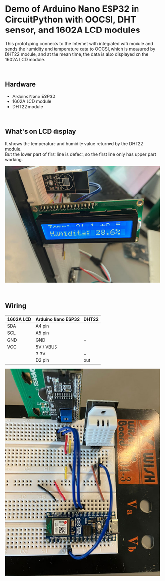# Demo of Arduino Nano ESP32 in CircuitPython with OOCSI, DHT sensor, and 1602A LCD modules

This prototyping connects to the Internet with integrated wifi module and sends the humidity and temperature data to OOCSI, which is measured by DHT22 module, and at the mean time, the data is also displayed on the 1602A LCD module.

<br />

## Hardware

* Arduino Nano ESP32
* 1602A LCD module
* DHT22 module

<br />

## What's on LCD display

It shows the temperature and humidity value returned by the DHT22 module. <br />
But the lower part of first line is defect, so the first line only has upper part working.

![led demo](images/demo-lcd.jpg)

<br />

## Wiring

| 1602A LCD  |  Arduino Nano ESP32 | DHT22 |
| --- | --- | --- |
| SDA | A4 pin | |
| SCL | A5 pin | |
| GND | GND | - |
| VCC | 5V / VBUS | |
|| 3.3V | + |
|| D2 pin | out |

![wiring](images/demo-wiring.jpg)
